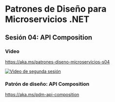 # Patrones de Diseño para Microservicios .NET
## Sesión 04: API Composition

### Video
https://aka.ms/patrones-diseno-microservicios-s04

[![Video de segunda sesión](https://media-exp1.licdn.com/dms/image/C5624AQGQ8XR57ft4mw/feedshare-live-thumbnail_high/0/1647046946736?e=2147483647&v=beta&t=bmueUyrD_DLPYvLil03Q4AIkdbqFxqzZbs1N_M0duqA)](https://aka.ms/patrones-diseno-microservicios-s04)

### Patrón de diseño: API Composition
https://aka.ms/pdm-api-composition